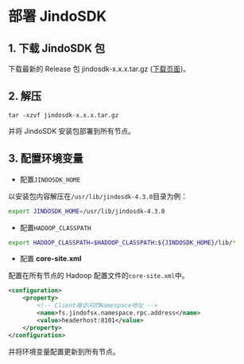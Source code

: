 # 部署 JindoSDK

## 1. 下载 JindoSDK 包
下载最新的 Release 包 jindosdk-x.x.x.tar.gz ([下载页面](/docs/user/4.x/jindodata_download.md))。

## 2. 解压
```
tar -xzvf jindosdk-x.x.x.tar.gz
```
并将 JindoSDK 安装包部署到所有节点。

## 3. 配置环境变量

* 配置`JINDOSDK_HOME`

以安装包内容解压在`/usr/lib/jindosdk-4.3.0`目录为例：

```bash
export JINDOSDK_HOME=/usr/lib/jindosdk-4.3.0
```

* 配置`HADOOP_CLASSPATH`

```bash
export HADOOP_CLASSPATH=$HADOOP_CLASSPATH:${JINDOSDK_HOME}/lib/*
```

* 配置 **core-site.xml**

配置在所有节点的 Hadoop 配置文件的`core-site.xml`中。
```xml
<configuration>
    <property>
        <!-- Client端访问的Namespace地址 -->
        <name>fs.jindofsx.namespace.rpc.address</name>
        <value>headerhost:8101</value>
    </property>
</configuration>
```

并将环境变量配置更新到所有节点。
